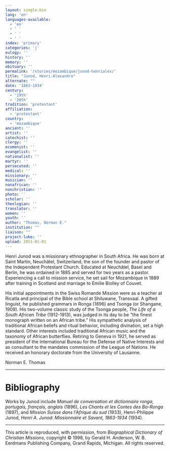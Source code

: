 ```yaml
---
layout: single-bio
lang: 'en'
languages-available:
  - 'en'
  - ' '
  - ' '
  - ' '
index: 'primary'
categories: 'j'
eulogy: ''
history: ''
memory: ''
obituary: ''
permalink: '/stories/mozambique/junod-henrialex/'
title: "Junod, Henri-Alexandre"
alternate: ""
date: '1863-1934'
century:
  - '19th'
  - '20th'
tradition: 'protestant'
affiliation:
  - 'protestant'
country:
  - 'mozambique'
ancient: ''
artist: ''
catechist: ''
clergy: ''
ecumenist: ''
evangelist: ''
nationalist: ''
martyr: ''
persecuted: ''
medical: ''
missionary: ''
musician: ''
nonafrican: ''
nonchristian: ''
photo: ''
scholar: ''
theologian: ''
translator: ''
women: ''
youth: ''
author: "Thomas, Norman E."
institution: ""
liaison: ""
project-luke: ''
upload: 2011-01-01
---
```




Henri Junod was a missionary ethnographer in South Africa. He was born at Saint Martin, Neuchâtel, Switzerland, the son of the founder and pastor of the Independent Protestant Church. Educated at Neuchâtel, Basel and Berlin, he was ordained in 1885 and served for two years as a pastor. Experiencing a call to mission service, he set sail for Mozambique in 1889 after training in Scotland and marriage to Emilie Biolley of Couvet.

His initial appointments in the Swiss Romande Mission were as a teacher at Ricatla and principal of the Bible school at Shiluwane, Transvaal. A gifted linguist, he published grammars in Ronga (1896) and Tsonga (or Shangane, 1909). His two-volume classic study of the Tsonga people, *The Life of a South African Tribe* (1912-1913), was judged in its day to be "the finest monograph written on an African tribe." His sympathetic analysis of traditional African beliefs and ritual behavior, including divination, set a high standard. Other interests included traditional African music and the taxonomy of African butterflies. Retiring to Geneva in 1921, he served as president of the International Bureau for the Defense of Native Interests and as consultant to the mandates commission of the League of Nations. He received an honorary doctorate from the University of Lausanne.

Norman E. Thomas

---

# Bibliography

Works by Junod include *Manuel de conversation et dictionnaire ronga, portugais, français, anglais* (1896), *Les Chants et les Contes des Ba-Ronga* (1897), and *Mission Suisse dans l'Afrique du sud* (1933), Henri-Philippe Junod, *Henri A. Junod: Missionnaire et Savant, 1863-1934* (1934).

---

This article is reproduced, with permission, from *Biographical Dictionary of Christian Missions*, copyright © 1998, by Gerald H. Anderson, W. B. Eerdmans Publishing Company, Grand Rapids, Michigan. All rights reserved.
